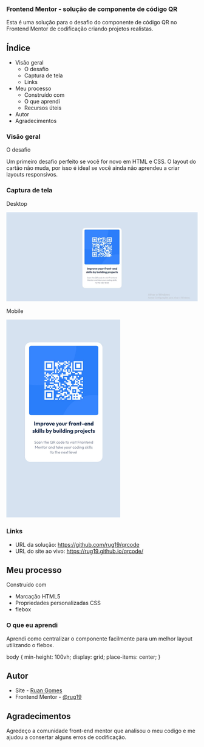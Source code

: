### Frontend Mentor - solução de componente de código QR 

Esta é uma solução para o desafio do componente de código QR no Frontend Mentor de codificação criando projetos realistas.

## Índice

- Visão geral
  - O desafio
  - Captura de tela
  - Links
- Meu processo
  - Construído com
  - O que aprendi
  - Recursos úteis
- Autor
- Agradecimentos

 ### Visão geral

O desafio

Um primeiro desafio perfeito se você for novo em HTML e CSS. O layout do cartão não muda, por isso é ideal se você ainda não aprendeu a criar layouts responsivos.


### Captura de tela

Desktop

<img src="design/img-desktop.jpeg"/>


Mobile

<img src="design/img-mobile.jpeg" width="300px"/>


### Links

- URL da solução: https://github.com/rug19/qrcode
- URL do site ao vivo: https://rug19.github.io/qrcode/

## Meu processo

 Construído com

- Marcação HTML5 
- Propriedades personalizadas CSS
- flebox 

### O que eu aprendi

Aprendi como centralizar o componente facilmente para um melhor layout utilizando o flebox.

body {
min-height: 100vh;
display: grid;
place-items: center;
}


## Autor

- Site - [Ruan Gomes](https://rug19.github.io/qrcode/)
- Frontend Mentor - [@rug19](https://www.frontendmentor.io/profile/rug19)

## Agradecimentos

Agredeço a comunidade front-end mentor que analisou o meu codigo e me ajudou a consertar alguns erros de codificação. 

